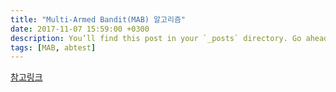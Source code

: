 ```yaml
---
title: "Multi-Armed Bandit(MAB) 알고리즘"
date: 2017-11-07 15:59:00 +0300
description: You’ll find this post in your `_posts` directory. Go ahead and edit it and re-build the site to see your changes. # Add post description (optional)
tags: [MAB, abtest]
---
```


[참고링크](https://kimws.wordpress.com/2016/06/19/ab-%ED%85%8C%EC%8A%A4%ED%8A%B8%EB%A5%BC-%EB%B3%B4%EC%99%84%ED%95%98%EB%8A%94-multi-armed-banditmab-%EC%95%8C%EA%B3%A0%EB%A6%AC%EC%A6%98/ "참고링크")